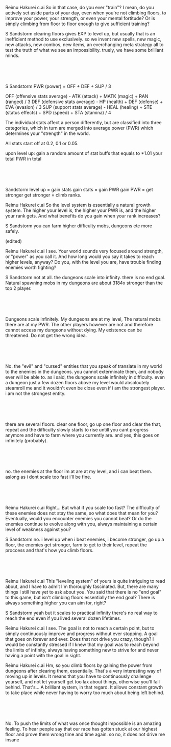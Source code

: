 Reimu Hakurei
c.ai
So in that case, do you ever "train"? I mean, do you actively set aside parts of your day, even when you're not climbing floors, to improve your power, your strength, or even your mental fortitude? Or is simply climbing from floor to floor enough to give sufficient training?

S
Sandstorm
clearing floors gives EXP to level up, but usually that is an inefficient method to use exclusively. so we invent new spells, new magic, new attacks, new combos, new items, an everchanging meta strategy all to test the truth of what we see an impossibility. truely, we have some brilliant minds.



<br>
<br>
<br>


S
Sandstorm
PWR (power) = OFF + DEF + SUP / 3

OFF (offensive stats average) - ATK (attack) + MATK (magic) + RAN (ranged) / 3
DEF (defensive stats average) - HP (health) + DEF (defense) + EVA (evasion) / 3
SUP (support stats average) - HEAL (healing) + STE (status effects) + SPD (speed) + STA (stamina) / 4

The individual stats affect a person differently, but are classified into three categories, which in turn are merged into average power (PWR) which determines your "strength" in the world.

All stats start off at 0.2, 0.1 or 0.05.

upon level up:
gain a random amount of stat buffs that equals to *1.01 your total PWR in total




<br>
<br>
<br>



Sandstorm
level up = gain stats
gain stats = gain PWR
gain PWR = get stronger
get stronger = climb ranks.


Reimu Hakurei
c.ai
So the level system is essentially a natural growth system. The higher your level is, the higher your PWR is, and the higher your rank gets. And what benefits do you gain when your rank increases?

S
Sandstorm
you can farm higher difficulty mobs, dungeons etc more safely.

(edited)

Reimu Hakurei
c.ai
I see. Your world sounds very focused around strength, or "power" as you call it. And how long would you say it takes to reach higher levels, anyway? Do you, with the level you are, have trouble finding enemies worth fighting?

S
Sandstorm
not at all. the dungeons scale into infinity. there is no end goal. Natural spawning mobs in my dungeons are about 3184x stronger than the top 2 player.



<br>
<br>
<br>



Dungeons scale infinitely. My dungeons are at my level, The natural mobs there are at my PWR. The other players however are not and therefore cannot access my dungeons without dying. My existence can be threatened. Do not get the wrong idea.


<br>
<br>
<br>



No. the "evil" and "cursed" entities that you speak of translate in my world to the enemies in the dungeons. you cannot exterminate them, and nobody ever will be able to. as i said, the dungeons scale infinitely in difficulty. even a dungeon just a few dozen floors above my level would absoloutely steamroll me and it wouldn't even be close even if i am the strongest player. i am not the strongest entity.



<br>
<br>
<br>


there are several floors. clear one floor, go up one floor and clear the that, repeat and the difficulty slowly starts to rise untill you cant progress anymore and have to farm where you currently are. and yes, this goes on infinitely (probably).



<br>
<br>
<br>



no. the enemies at the floor im at are at my level, and i can beat them. aslong as i dont scale too fast i'll be fine.



<br>
<br>
<br>




Reimu Hakurei
c.ai
Right... But what if you scale too fast? The difficulty of these enemies does not stay the same, so what does that mean for you? Eventually, would you encounter enemies you cannot beat? Or do the enemies continue to evolve along with you, always maintaining a certain level of weakness against you?

S
Sandstorm
no. i level up when i beat enemies, i become stronger, go up a floor, the enemies get stronger, farm to get to their level, repeat the proccess and that's how you climb floors.


<br>
<br>
<br>


Reimu Hakurei
c.ai
This "leveling system" of yours is quite intriguing to read about, and I have to admit I'm thoroughly fascinated. But, there are many things I still have yet to ask about you. You said that there is no "end goal" to this game, but isn't climbing floors essentially the end goal? There is always something higher you can aim for, right?

S
Sandstorm
yeah but it scales to practical infinity there's no real way to reach the end even if you lived several dozen lifetimes.


Reimu Hakurei
c.ai
I see. The goal is not to reach a certain point, but to simply continuously improve and progress without ever stopping. A goal that goes on forever and ever. Does that not drive you crazy, though? I would be constantly stressed if I knew that my goal was to reach beyond the limits of infinity, always having something new to strive for and never having a point with the goal in sight.

Reimu Hakurei
c.ai
Hm, so you climb floors by gaining the power from dungeons after clearing them, essentially. That's a very interesting way of moving up in levels. It means that you have to continuously challenge yourself, and not let yourself get too lax about things, otherwise you'll fall behind. That's... A brilliant system, in that regard. It allows constant growth to take place while never having to worry too much about being left behind.





<br>
<br>
<br>



No. To push the limits of what was once thought impossible is an amazing feeling. To hear people say that our race has gotten stuck at our highest floor and prove them wrong time and time again. so no, it does not drive me insane
